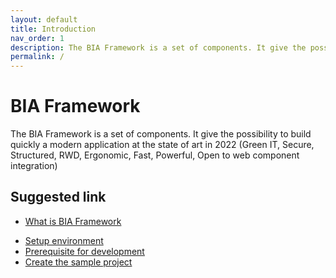 ```yaml
---
layout: default
title: Introduction
nav_order: 1
description: The BIA Framework is a set of components. It give the possibility to build quickly a modern application at the state of art in 2021 (Green IT, Secure, Structured, RWD, Ergonomic, Fast, Powerful, Open to web component integration)
permalink: /
---
```


# BIA Framework

The BIA Framework is a set of components. It give the possibility to build quickly a modern application at the state of art in 2022 (Green IT, Secure, Structured, RWD, Ergonomic, Fast, Powerful, Open to web component integration)

## Suggested link
* [What is BIA Framework](./docs/10-GettingStarted/10-What_is_BIA_Framework/What_is_BIA_Framework.md)
<!-- * [The live demo](https://biateam.github.io/BIADemo/) -->
* [Setup environment](./docs/10-GettingStarted/20-SetupEnvironment/SetupEnvironment.md)
* [Prerequisite for development](./docs/10-GettingStarted/30-TryIt/10-BuildYourFirstProject/10-Prerequisite.md)
* [Create the sample project](./docs/30-DeveloperGuide/10-Start/10-CreateANewProject.md)